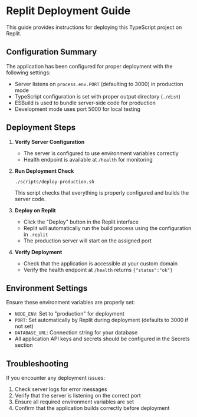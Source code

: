 # Replit Deployment Guide

This guide provides instructions for deploying this TypeScript project on Replit.

## Configuration Summary

The application has been configured for proper deployment with the following settings:

- Server listens on `process.env.PORT` (defaulting to 3000) in production mode
- TypeScript configuration is set with proper output directory (`./dist`)
- ESBuild is used to bundle server-side code for production
- Development mode uses port 5000 for local testing

## Deployment Steps

1. **Verify Server Configuration**
   - The server is configured to use environment variables correctly
   - Health endpoint is available at `/health` for monitoring

2. **Run Deployment Check**
   ```
   ./scripts/deploy-production.sh
   ```
   This script checks that everything is properly configured and builds the server code.

3. **Deploy on Replit**
   - Click the "Deploy" button in the Replit interface
   - Replit will automatically run the build process using the configuration in `.replit`
   - The production server will start on the assigned port

4. **Verify Deployment**
   - Check that the application is accessible at your custom domain
   - Verify the health endpoint at `/health` returns `{"status":"ok"}`

## Environment Settings

Ensure these environment variables are properly set:

- `NODE_ENV`: Set to "production" for deployment
- `PORT`: Set automatically by Replit during deployment (defaults to 3000 if not set)
- `DATABASE_URL`: Connection string for your database
- All application API keys and secrets should be configured in the Secrets section

## Troubleshooting

If you encounter any deployment issues:

1. Check server logs for error messages
2. Verify that the server is listening on the correct port
3. Ensure all required environment variables are set
4. Confirm that the application builds correctly before deployment